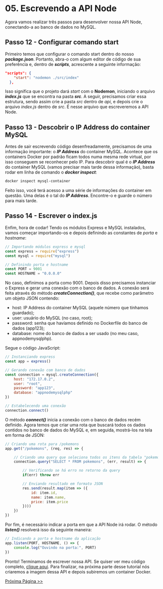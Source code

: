 # 05. Escrevendo a API Node

Agora vamos realizar três passos para desenvolver nossa API Node, conectando-a ao banco de dados no MySQL.

## Passo 12 - Configurar comando start

Primeiro temos que configurar o comando start dentro do nosso **_package.json_**. Portanto, abra-o com algum editor de código de sua preferência e, dentro de **_scripts_**, acrescente a seguinte informação:

```json
"scripts": {
    "start": "nodemon ./src/index"
  },
```

Isso significa que o projeto dará _start_ com o **Nodemon**, iniciando o arquivo **_index.js_** que se encontra na pasta **_src_**. A seguir, precisamos criar essa estrutura, sendo assim crie a pasta _src_ dentro de _api_, e depois crie o arquivo _index.js_ dentro de _src_. É nesse arquivo que escreveremos a API Node.

## Passo 13 - Descobrir o IP Address do container MySQL

Antes de sair escrevendo código desenfreadamente, precisamos de uma informação importante: o **_IP Address_** do container MySQL. Acontece que os containers Docker por padrão ficam todos numa mesma rede virtual, por isso conseguem se reconhecer pelo IP. Para descobrir qual é o **_IP Address_** do container MySQL (vamos precisar mais tarde dessa informação), basta rodar em linha de comando o **_docker inspect_**:

```bash
docker inspect mysql-container
```

Feito isso, você terá acesso a uma série de informações do container em questão. Uma delas é o tal do **_IP Address_**. Encontre-o e guarde o número para mais tarde.

## Passo 14 - Escrever o index.js

Enfim, hora de codar! Tendo os módulos Express e MySQL instalados, vamos começar importando-os e depois definindo as constantes de _porta_ e _hostname_:

```javascript
// Importando módulos express e mysql
const express = require("express")
const mysql = require("mysql")

// Definindo porta e hostname
const PORT = 9001
const HOSTNAME = "0.0.0.0"
```

No caso, definimos a porta como 9001. Depois disso precisamos instanciar o Express e gerar uma conexão com o banco de dados. A conexão será feita através do método **_createConnection()_**, que recebe como parâmetro um objeto JSON contendo:

- host: IP Address do container MySQL (aquele número que tínhamos guardado);
- user: usuário do MySQL (no caso, root);
- password: senha que havíamos definido no Dockerfile do banco de dados (app123);
- database: nome do banco de dados a ser usado (no meu caso, appnodemysqlphp).

Segue o código JavaScript:

```javascript
// Instanciando express
const app = express()

// Gerando conexão com banco de dados
const connection = mysql.createConnection({
    host: "172.17.0.2",
    user: "root",
    password: "app123",
    database: "appnodemysqlphp"
})

// Estabelecendo uma conexão
connection.connect()
```

O método **_connect()_** inicia a conexão com o banco de dados recém definido. Agora temos que criar uma rota que buscará todos os dados contidos no banco de dados do MySQL e, em seguida, mostrá-los na tela em forma de JSON:

```javascript
// Criando uma rota para /pokemons
app.get("/pokemons", (req, res) => {

    // Criando uma query que seleciona todos os itens da tabela "pokemons"
    connection.query("SELECT * FROM pokemons", (err, result) => {

        // Verificando se há erro no retorno da query
        if(err) throw err

        // Enviando resultado em formato JSON
        res.send(result.map(item => ({
            id: item.id,
            name: item.name,
            price: item.price
        })))
    })
})
```

Por fim, é necessário indicar a porta em que a API Node irá rodar. O método **_listen()_** resolverá isso da seguinte maneira:

```javascript
// Indicando a porta e hostname da aplicação
app.listen(PORT, HOSTNAME, () => {
    console.log("Ouvindo na porta:", PORT)
})
```

Pronto! Terminamos de escrever nossa API. Se quiser ver meu código completo, [clique aqui](https://github.com/fergo8/docker-app-node-mysql-php/blob/master/api/src/index.js). Para finalizar, na próxima parte desse tutorial nós criaremos a imagem dessa API e depois subiremos um container Docker.

[Próxima Página >>](https://github.com/fergo8/docker-app-node-mysql-php/blob/master/notas/06-criando-imagem-e-container-da-api.md)
